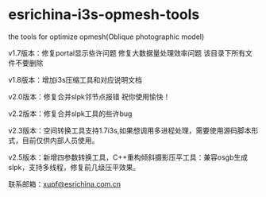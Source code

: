 # esrichina-i3s-opmesh-tools
the tools for optimize opmesh(Oblique photographic model)



v1.7版本：修复portal显示些许问题 修复大数据量处理效率问题 该目录下所有文件不要删除

v1.8版本：增加i3s压缩工具和对应说明文档

v2.0版本：修复合并slpk邻节点报错
祝你使用愉快！

v2.2版本：修复合并slpk工具的些许bug

v2.3版本：空间转换工具支持1.7i3s,如果想调用多进程处理，需要使用源码脚本形式，目前仅供内部人员使用。

v2.5版本：新增四参数转换工具，C++重构倾斜摄影压平工具：兼容osgb生成slpk，支持多线程，修复前几级压平效果。

联系邮箱：xupf@esrichina.com.cn

